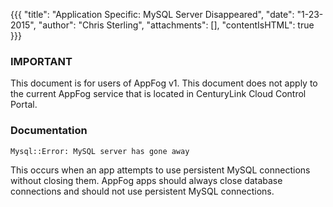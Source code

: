 {{{
  "title": "Application Specific: MySQL Server Disappeared",
  "date": "1-23-2015",
  "author": "Chris Sterling",
  "attachments": [],
  "contentIsHTML": true
}}}

### IMPORTANT

This document is for users of AppFog v1. This document does not apply to the current AppFog service that is located in CenturyLink Cloud Control Portal.

### Documentation


<pre><code>Mysql::Error: MySQL server has gone away
</code></pre>
<p>This occurs when an app attempts to use persistent MySQL connections without closing them. AppFog apps should always close database connections and should not use persistent MySQL connections.</p>
